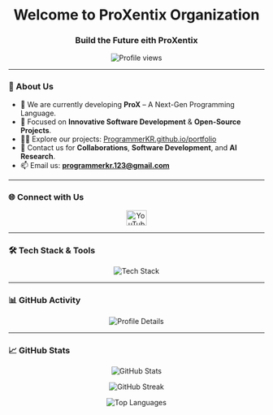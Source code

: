 <h1 align="center">Welcome to ProXentix Organization</h1>
<h3 align="center">Build the Future eith ProXentix</h3>

<p align="center">
  <img src="https://komarev.com/ghpvc/?username=ProXentix&label=Profile%20views&color=0e75b6&style=flat" alt="Profile views" />
</p>

---

### 🚀 About Us

- 🔭 We are currently developing **ProX** – A Next-Gen Programming Language.  
- 🌱 Focused on **Innovative Software Development** & **Open-Source Projects**.  
- 👨‍💻 Explore our projects: [ProgrammerKR.github.io/portfolio](https://ProgrammerKR.github.io/portfolio)  
- 💬 Contact us for **Collaborations**, **Software Development**, and **AI Research**.  
- 📫 Email us: **programmerkr.123@gmail.com**

---

### 🌐 Connect with Us

<p align="center">
  <a href="https://www.youtube.com/@ProgrammerKR.123" target="_blank">
    <img src="https://raw.githubusercontent.com/rahuldkjain/github-profile-readme-generator/master/src/images/icons/Social/youtube.svg" alt="YouTube" height="30" width="40" />
  </a>
</p>

---

### 🛠 Tech Stack & Tools

<p align="center">
  <img src="https://skillicons.dev/icons?i=html,css,js,python,cpp,nodejs,react,mysql,mongodb,git,github,vscode,linux,aws,docker,kubernetes" alt="Tech Stack" />
</p>

---

### 📊 GitHub Activity

<p align="center">
  <img src="https://github-profile-summary-cards.vercel.app/api/cards/profile-details?username=ProXentix&theme=default" alt="Profile Details" />
</p>

---

### 📈 GitHub Stats

<p align="center">
  <img src="https://github-readme-stats.vercel.app/api?username=ProXentix&show_icons=true&locale=en" alt="GitHub Stats" />
</p>

<p align="center">
  <img src="https://github-readme-streak-stats.herokuapp.com/?user=ProXentix" alt="GitHub Streak" />
</p>

<p align="center">
  <img src="https://github-readme-stats.vercel.app/api/top-langs?username=ProXentix&show_icons=true&locale=en&layout=compact" alt="Top Languages" />
</p>
